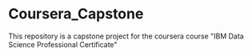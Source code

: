 # Coursera_Capstone
This repository is a capstone project for the coursera course "IBM Data Science Professional Certificate"
